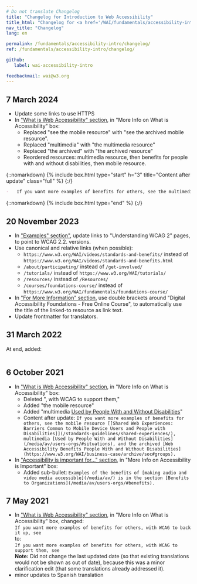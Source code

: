 ```yaml
---
# Do not translate Changelog
title: "Changelog for Introduction to Web Accessibility"
title_html: "Changelog for <a href='/WAI/fundamentals/accessibility-intro/'>Introduction to Web Accessibility</a>"
nav_title: "Changelog"
lang: en

permalink: /fundamentals/accessibility-intro/changelog/
ref: /fundamentals/accessibility-intro/changelog/

github:
   label: wai-accessibility-intro

feedbackmail: wai@w3.org
---
```


## 7 March 2024

- Update some links to use HTTPS
- In ["What is Web Accessibility" section](https://www.w3.org/WAI/fundamentals/accessibility-intro/#what), in "More Info on What is Accessibility" box:
  - Replaced "see the mobile resource" with "see the archived mobile resource".
  - Replaced "multimedia" with "the multimedia resource"
  - Replaced "the archived" with "the archived resource"
  - Reordered resources: multimedia resource, then benefits for people with and without disabilities, then mobile resource.

{::nomarkdown}
{% include box.html type="start" h="3" title="Content after update" class="full" %}
{:/}

```markdown
-   If you want more examples of benefits for others, see the multimedia resource [Used by People With and Without Disabilities](/media/av/users-orgs/#situations), the archived resource [Web Accessibility Benefits People With and Without Disabilities](https://www.w3.org/WAI/business-case/archive/soc#groups) and the archived mobile resource [[Shared Web Experiences: Barriers Common to Mobile Device Users and People with Disabilities]](/standards-guidelines/shared-experiences/).
```

{::nomarkdown}
{% include box.html type="end" %}
{:/}

## 20 November 2023

- In ["Examples" section"](https://www.w3.org/WAI/fundamentals/accessibility-intro/#examples), update links to "Understanding WCAG 2" pages, to point to WCAG 2.2. versions.
- Use canonical and relative links (when possible):
  - `https://www.w3.org/WAI/videos/standards-and-benefits/` instead of `https://www.w3.org/WAI/videos/standards-and-benefits.html`
  - `/about/participating/` instead of `/get-involved/`
  - `/tutorials/` instead of `https://www.w3.org/WAI/tutorials/`
  - `/resources/` instead of `/Resources/`
  - `/courses/foundations-course/` instead of `https://www.w3.org/WAI/fundamentals/foundations-course/`
- In ["For More Information" section](https://www.w3.org/WAI/fundamentals/accessibility-intro/#more-info), use double brackets around "Digital Accessibility Foundations - Free Online Course", to automatically use the title of the linked-to resource as link text.
- Update frontmatter for translators. 

## 31 March 2022

At end, added:
```**[Digital Accessibility Foundations - Free Online Course](https://www.w3.org/WAI/fundamentals/foundations-course/)** provides the foundation you need to make your digital technology accessible.
```

## 6 October 2021

* In ["What is Web Accessibility" section](https://www.w3.org/WAI/fundamentals/accessibility-intro/#what), in "More Info on What is Accessibility" box:
  * Deleted ", with WCAG to support them,"
  * Added "the mobile resource"
  * Added "multimedia [Used by People With and Without Disabilities](/media/av/users-orgs/#situations)"
  * Content after update: ```If you want more examples of benefits for others, see the mobile resource [[Shared Web Experiences: Barriers Common to Mobile Device Users and People with Disabilities]](/standards-guidelines/shared-experiences/), multimedia [Used by People With and Without Disabilities](/media/av/users-orgs/#situations), and the archived [Web Accessibility Benefits People With and Without Disabilities](https://www.w3.org/WAI/business-case/archive/soc#groups).```
* In ["Accessibility is important for..." section](https://www.w3.org/WAI/fundamentals/accessibility-intro/#Important), in "More Info on Accessibility is Important" box:
  * Added sub-bullet: ```Examples of the benefits of [making audio and video media accessible](/media/av/) is in the section [Benefits to Organizations](/media/av/users-orgs/#benefits).```

## 7 May 2021

* In ["What is Web Accessibility" section](https://www.w3.org/WAI/fundamentals/accessibility-intro/#what), in "More Info on What is Accessibility" box, changed:<br>```If you want more examples of benefits for others, with WCAG to back it up, see```<br>to:<br>```If you want more examples of benefits for others, with WCAG to support them, see```<br>**Note:** Did not change the last updated date (so that existing translations would not be shown as out of date), because this was a minor clarification edit (that some translations already addressed it).
* minor updates to Spanish translation
